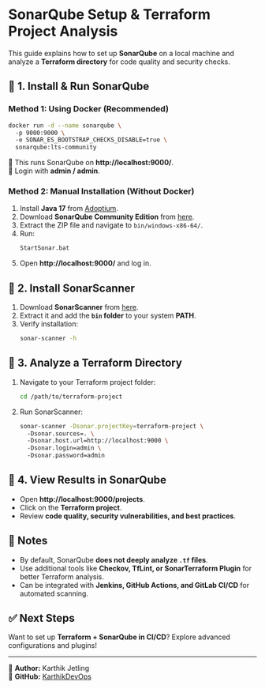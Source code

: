 # SonarQube Setup & Terraform Project Analysis

This guide explains how to set up **SonarQube** on a local machine and analyze a **Terraform directory** for code quality and security checks.

## 🚀 1. Install & Run SonarQube
### **Method 1: Using Docker (Recommended)**
```sh
docker run -d --name sonarqube \  
  -p 9000:9000 \  
  -e SONAR_ES_BOOTSTRAP_CHECKS_DISABLE=true \  
  sonarqube:lts-community
```
🔹 This runs SonarQube on **http://localhost:9000/**.  
🔹 Login with **admin / admin**.

### **Method 2: Manual Installation (Without Docker)**
1. Install **Java 17** from [Adoptium](https://adoptium.net/).
2. Download **SonarQube Community Edition** from [here](https://www.sonarqube.org/downloads/).
3. Extract the ZIP file and navigate to `bin/windows-x86-64/`.
4. Run:
   ```sh
   StartSonar.bat
   ```
5. Open **http://localhost:9000/** and log in.

## 🚀 2. Install SonarScanner
1. Download **SonarScanner** from [here](https://docs.sonarqube.org/latest/analysis/scan/sonarscanner/).
2. Extract it and add the **`bin` folder** to your system **PATH**.
3. Verify installation:
   ```sh
   sonar-scanner -h
   ```

## 🚀 3. Analyze a Terraform Directory
1. Navigate to your Terraform project folder:
   ```sh
   cd /path/to/terraform-project
   ```
2. Run SonarScanner:
   ```sh
   sonar-scanner -Dsonar.projectKey=terraform-project \  
     -Dsonar.sources=. \  
     -Dsonar.host.url=http://localhost:9000 \  
     -Dsonar.login=admin \  
     -Dsonar.password=admin
   ```

## 🚀 4. View Results in SonarQube
- Open **http://localhost:9000/projects**.
- Click on the **Terraform project**.
- Review **code quality, security vulnerabilities, and best practices**.

## 🎯 Notes
- By default, SonarQube **does not deeply analyze `.tf` files**.
- Use additional tools like **Checkov, TfLint, or SonarTerraform Plugin** for better Terraform analysis.
- Can be integrated with **Jenkins, GitHub Actions, and GitLab CI/CD** for automated scanning.

## ✅ Next Steps
Want to set up **Terraform + SonarQube in CI/CD**? Explore advanced configurations and plugins!

---
📌 **Author:** Karthik Jetling  
📌 **GitHub:** [KarthikDevOps](https://github.com/karthikjetling03)
